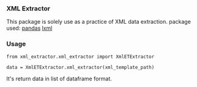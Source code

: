 ### XML Extractor
This package is solely use as a practice of XML data extraction.
package used: [pandas](https://pandas.pydata.org/docs/index.html) [lxml](https://lxml.de/)

### Usage
```
from xml_extractor.xml_extractor import XmlETExtractor

data = XmlETExtractor.xml_extractor(xml_template_path)
```
It's return data in list of dataframe format.



